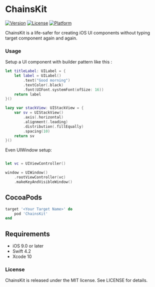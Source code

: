 # ChainsKit

[![Version](https://img.shields.io/cocoapods/v/ChainsKit.svg?style=flat)](https://cocoapods.org/pods/ChainsKit)
[![License](https://img.shields.io/cocoapods/l/ChainsKit.svg?style=flat)](https://cocoapods.org/pods/ChainsKit)
[![Platform](https://img.shields.io/cocoapods/p/ChainsKit.svg?style=flat)](https://cocoapods.org/pods/ChainsKit)

ChainsKit is a life-safer for creating iOS UI components without typing target component again and again. 

### Usage

Setup a UI component with builder pattern like this :

```swift
let titleLabel: UILabel = {
    let label = UILabel()
        .text("Good morning")
        .textColor(.black)
        .font(UIFont.systemFont(ofSize: 16))
    return label
}()
```

```swift
lazy var stackView: UIStackView = {
    var sv = UIStackView()
        .axis(.horizontal)
        .alignment(.leading)
        .distribution(.fillEqually)
        .spacing(10)
    return sv
}()
```

Even UIWindow setup:

```swift

let vc = UIViewController()

window = UIWindow()
    .rootViewController(vc)
    .makeKeyAndVisibleWindow()
```

## CocoaPods

```ruby
target '<Your Target Name>' do
    pod 'ChainsKit'
end
```

## Requirements

- iOS 9.0 or later
- Swift 4.2
- Xcode 10


### License

ChainsKit is released under the MIT license. See LICENSE for details.
